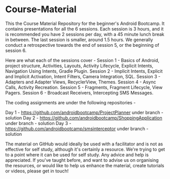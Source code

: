 Course-Material
===============

This the Course Material Repository for the beginner's Android Bootcamp. It contains presentations for all the 6 sessions.
Each session is 3 hours, and it is recommended you have 2 sessions per day, with a 45 minute lunch break in between.
The last session is smaller, around 1.5 hours.
We generally conduct a retrospective towards the end of session 5, or the beginning of session 6.

Here are what each of the sessions cover - 
Session 1 - Basics of Android, project structure, Activities, Layouts, Activity Lifecycle, Explicit Intents, Navigation Using Intents, Gradle Plugin.
Session 2 - Implicit Intents, Explicit and Implicit Activation, Intent Filters, Camera Integration, SQL.
Session 3 - Adapters and Adapter Views, RecyclerView, Themes.
Session 4 - Async Calls, Activity Recreation.
Session 5 - Fragments, Fragment Lifecycle, View Pagers.
Session 6 - Broadcast Receivers, Intercepting SMS Messages.

The coding assignments are under the following repositories - 

Day 1 - https://github.com/androidbootcamp/ProjectPlanner under branch - solution
Day 2 - https://github.com/androidbootcamp/ShoppingApplication under branch - solution
Day 3 - https://github.com/androidbootcamp/smsinterceptor under branch - solution

The material on GitHub would ideally be used with a facilitator and is not as effective for self study, although it's certainly a resource. We're trying to get to a point where it can be used for self study. Any advice and help is appreciated. If you've taught before, and want to advise us on organising the resources, or would like to help us enhance the material, create tutorials or videos, please get in touch! 
